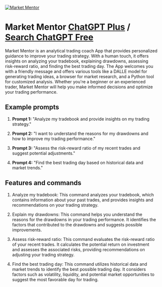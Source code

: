 
[![Market Mentor](https://files.oaiusercontent.com/file-KaEwE0kPZBcNPZqON2uvKJw1?se=2123-10-17T04%3A10%3A04Z&sp=r&sv=2021-08-06&sr=b&rscc=max-age%3D31536000%2C%20immutable&rscd=attachment%3B%20filename%3Dc57fa97f-e20e-4cb1-82dc-8418de36ae36.png&sig=MnYeC4poklRpBVEcp3xosfMhhq6CPb%2BComzuApGAoPc%3D)](https://chat.openai.com/g/g-zSwdyV0KQ-market-mentor)

# Market Mentor [ChatGPT Plus](https://chat.openai.com/g/g-zSwdyV0KQ-market-mentor) / [Search ChatGPT Free](https://gptcall.net/index.html#/?search=Market%20Mentor)

Market Mentor is an analytical trading coach App that provides personalized guidance to improve your trading strategy. With a human touch, it offers insights on analyzing your tradebook, explaining drawdowns, assessing risk-reward ratio, and finding the best trading day. The App welcomes you with a friendly message and offers various tools like a DALLE model for generating trading ideas, a browser for market research, and a Python tool for customized analysis. Whether you're a beginner or an experienced trader, Market Mentor will help you make informed decisions and optimize your trading performance.

## Example prompts

1. **Prompt 1:** "Analyze my tradebook and provide insights on my trading strategy."

2. **Prompt 2:** "I want to understand the reasons for my drawdowns and how to improve my trading performance."

3. **Prompt 3:** "Assess the risk-reward ratio of my recent trades and suggest potential adjustments."

4. **Prompt 4:** "Find the best trading day based on historical data and market trends."

## Features and commands

1. Analyze my tradebook: This command analyzes your tradebook, which contains information about your past trades, and provides insights and recommendations on your trading strategy.

2. Explain my drawdowns: This command helps you understand the reasons for the drawdowns in your trading performance. It identifies the factors that contributed to the drawdowns and suggests possible improvements.

3. Assess risk-reward ratio: This command evaluates the risk-reward ratio of your recent trades. It calculates the potential return on investment and assesses the associated risks, providing recommendations on adjusting your trading strategy.

4. Find the best trading day: This command utilizes historical data and market trends to identify the best possible trading day. It considers factors such as volatility, liquidity, and potential market opportunities to suggest the most favorable day for trading.


